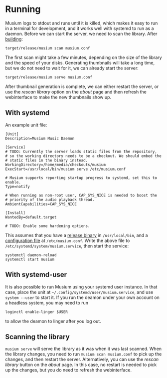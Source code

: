 # Running

Musium logs to stdout and runs until it is killed, which makes it easy to run in
a terminal for development, and it works well with systemd to run as a daemon.
Before we can start the server, we need to scan the library. After
[building](building.md):

    target/release/musium scan musium.conf

The first scan might take a few minutes, depending on the size of the library
and the speed of your disks. Generating thumbnails will take a long time, but we
do not need to wait for it, we can already start the server:

    target/release/musium serve musium.conf

After thumbnail generation is complete, we can either restart the server, or use
the _rescan library_ option on the _about_ page and then refresh the
webinterface to make the new thumbnails show up.

## With systemd

An example unit file:

    [Unit]
    Description=Musium Music Daemon

    [Service]
    # TODO: Currently the server loads static files from the repository,
    # so the working directory needs to be a checkout. We should embed the
    # static files in the binary instead.
    WorkingDirectory=/home/media/checkouts/musium
    ExecStart=/usr/local/bin/musium serve /etc/musium.conf

    # Musium supports reporting startup progress to systemd, set this to enable.
    Type=notify

    # When running as non-root user, CAP_SYS_NICE is needed to boost the
    # priority of the audio playback thread.
    AmbientCapabilities=CAP_SYS_NICE

    [Install]
    WantedBy=default.target

    # TODO: Enable some hardening options.

This assumes that you have a [release binary](building.md) in `/usr/local/bin`,
and a [configuration file](configuration.md) at `/etc/musium.conf`. Write the
above file to `/etc/systemd/system/musium.service`, then start the service:

    systemctl daemon-reload
    systemctl start musium

## With systemd-user

It is also possible to run Musium using your systemd user instance. In that
case, place the unit at `~/.config/systemd/user/musium.service`, and use
`system --user` to start it. If you run the deamon under your own account on a
headless system, you may need to run

    loginctl enable-linger $USER

to allow the deamon to linger after you log out.

## Scanning the library

`musium serve` will serve the library as it was when it was last scanned. When
the library changes, you need to run `musium scan musium.conf` to pick up the
changes, and then restart the server. Alternatively, you can use the _rescan
library_ button on the _about_ page. In this case, no restart is needed to pick
up the changes, but you do need to refresh the webinterface.
